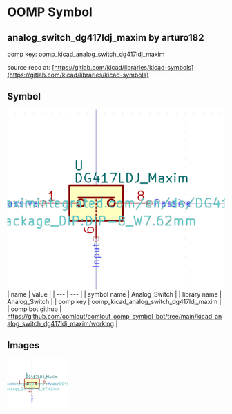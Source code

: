# OOMP Symbol  
## analog_switch_dg417ldj_maxim  by arturo182  
  
oomp key: oomp_kicad_analog_switch_dg417ldj_maxim  
  
source repo at: [https://gitlab.com/kicad/libraries/kicad-symbols](https://gitlab.com/kicad/libraries/kicad-symbols)  
## Symbol  
  
[![working.png](working_600.png)](working.png)  
| name | value | 
| --- | --- | 
| symbol name | Analog_Switch | 
| library name | Analog_Switch | 
| oomp key | oomp_kicad_analog_switch_dg417ldj_maxim | 
| oomp bot github | https://github.com/oomlout/oomlout_oomp_symbol_bot/tree/main/kicad_analog_switch_dg417ldj_maxim/working | 
## Images  
  
[![working.png](working_140.png)](working.png)  
